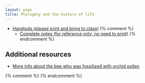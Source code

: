 ```yaml
---
layout: page
title: Phylogeny and the history of life
---
```


* [Handouts (please print and bring to class)](/materials/phylogeny.handouts.pdf)
{% comment %} 
  * [Complete notes (for reference only, no need to print)](/materials/phylogeny.complete.pdf)
{% endcomment %} 

## Additional resources

* [More info about the bee who was fossilized with orchid pollen](http://www.nature.com/news/2007/070829/full/news070827-4.html)

{% comment %} 
{% endcomment %} 



